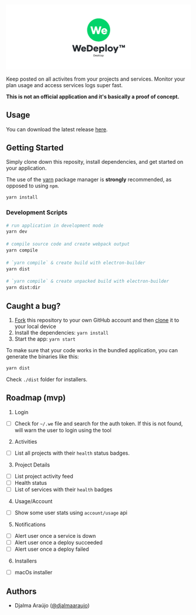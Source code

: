 ![Banner](https://raw.githubusercontent.com/djalmaaraujo/wedeploy-desktop/master/banner.png)

Keep posted on all activites from your projects and services. Monitor your plan usage and access services logs super fast.

**This is not an official application and it's basically a proof of concept.**

## Usage

You can download the latest release [here](https://github.com/djalmaaraujo/wedeploy-desktop/releases).


## Getting Started
Simply clone down this reposity, install dependencies, and get started on your application.

The use of the [yarn](https://yarnpkg.com/) package manager is **strongly** recommended, as opposed to using `npm`.

```bash
yarn install
```

### Development Scripts

```bash
# run application in development mode
yarn dev

# compile source code and create webpack output
yarn compile

# `yarn compile` & create build with electron-builder
yarn dist

# `yarn compile` & create unpacked build with electron-builder
yarn dist:dir
```

## Caught a bug?

1. [Fork](https://help.github.com/articles/fork-a-repo/) this repository to your own GitHub account and then [clone](https://help.github.com/articles/cloning-a-repository/) it to your local device
2. Install the dependencies: `yarn install`
3. Start the app: `yarn start`

To make sure that your code works in the bundled application, you can generate the binaries like this:

```bash
yarn dist
```

Check `./dist` folder for installers.

## Roadmap (mvp)

1. Login
- [ ] Check for `~/.we` file and search for the auth token. If this is not found, will warn the user to login using the tool

2. Activities
- [ ] List all projects with their `health` status badges.

3. Project Details
- [ ] List project activity feed
- [ ] Health status
- [ ] List of services with their `health` badges

4. Usage/Account
- [ ] Show some user stats using `account/usage` api

5. Notifications
- [ ] Alert user once a service is down
- [ ] Alert user once a deploy succeeded
- [ ] Alert user once a deploy failed

6. Installers
- [ ] macOs installer


## Authors

- Djalma Araújo ([@djalmaaraujo](https://twitter.com/djalmaaraujo))
